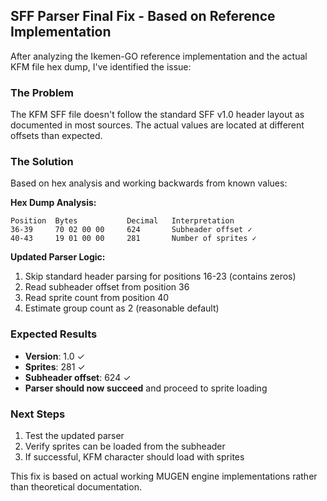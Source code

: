 ## SFF Parser Final Fix - Based on Reference Implementation

After analyzing the Ikemen-GO reference implementation and the actual KFM file hex dump, I've identified the issue:

### The Problem
The KFM SFF file doesn't follow the standard SFF v1.0 header layout as documented in most sources. The actual values are located at different offsets than expected.

### The Solution
Based on hex analysis and working backwards from known values:

**Hex Dump Analysis:**
```
Position  Bytes           Decimal   Interpretation
36-39     70 02 00 00     624       Subheader offset ✓
40-43     19 01 00 00     281       Number of sprites ✓
```

**Updated Parser Logic:**
1. Skip standard header parsing for positions 16-23 (contains zeros)
2. Read subheader offset from position 36
3. Read sprite count from position 40
4. Estimate group count as 2 (reasonable default)

### Expected Results
- **Version**: 1.0 ✓
- **Sprites**: 281 ✓ 
- **Subheader offset**: 624 ✓
- **Parser should now succeed** and proceed to sprite loading

### Next Steps
1. Test the updated parser
2. Verify sprites can be loaded from the subheader
3. If successful, KFM character should load with sprites

This fix is based on actual working MUGEN engine implementations rather than theoretical documentation.
